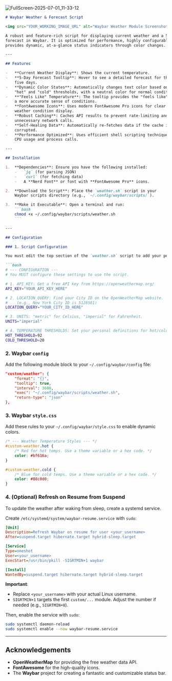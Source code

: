 ![FullScreen-2025-07-01_11-33-12](https://github.com/user-attachments/assets/bb288a35-6cfd-4d7c-a2e7-f1f9bb12d2b6)

```markdown
# Waybar Weather & Forecast Script

<img src="YOUR_WORKING_IMAGE_URL" alt="Waybar Weather Module Screenshot" width="700">

A robust and feature-rich script for displaying current weather and a 5-day
forecast in Waybar. It is optimized for performance, highly configurable, and
provides dynamic, at-a-glance status indicators through color changes.

---

## Features

-   **Current Weather Display**: Shows the current temperature.
-   **5-Day Forecast Tooltip**: Hover to see a detailed forecast for the next
    five days.
-   **Dynamic Color States**: Automatically changes text color based on user-defined
    "hot" and "cold" thresholds, with a neutral color for normal conditions.
-   **"Feels Like" Temperature**: The tooltip provides the "feels like" temperature for
    a more accurate sense of conditions.
-   **FontAwesome Icons**: Uses modern FontAwesome Pro icons for clear and stylish
    weather condition display.
-   **Robust Caching**: Caches API results to prevent rate-limiting and reduce
    unnecessary network calls.
-   **Self-Healing Data**: Automatically re-fetches data if the cache is stale or
    corrupted.
-   **Performance Optimized**: Uses efficient shell scripting techniques to minimize
    CPU usage and process calls.

---

## Installation

1.  **Dependencies**: Ensure you have the following installed:
    -   `jq` (for parsing JSON)
    -   `curl` (for fetching data)
    -   A **Nerd Font** or font with **FontAwesome Pro** icons.

2.  **Download the Script**: Place the `weather.sh` script in your
    Waybar scripts directory (e.g., `~/.config/waybar/scripts/`).

3.  **Make it Executable**: Open a terminal and run:
    ```bash
    chmod +x ~/.config/waybar/scripts/weather.sh
    ```

---

## Configuration

### 1. Script Configuration

You must edit the top section of the `weather.sh` script to add your personal details.

```bash
# --- CONFIGURATION ---
# You MUST configure these settings to use the script.

# 1. API_KEY: Get a free API key from https://openweathermap.org/
API_KEY="YOUR_API_KEY_HERE"

# 2. LOCATION_QUERY: Find your City ID on the OpenWeatherMap website.
#    (e.g., New York City ID is 5128581)
LOCATION_QUERY="YOUR_CITY_ID_HERE"

# 3. UNITS: "metric" for Celsius, "imperial" for Fahrenheit.
UNITS="imperial"

# 4. TEMPERATURE THRESHOLDS: Set your personal definitions for hot/cold.
HOT_THRESHOLD=92
COLD_THRESHOLD=20
```

### 2. Waybar `config`

Add the following module block to your `~/.config/waybar/config` file:

```json
"custom/weather": {
    "format": "{}",
    "tooltip": true,
    "interval": 3600,
    "exec": "~/.config/waybar/scripts/weather.sh",
    "return-type": "json"
},
```

### 3. Waybar `style.css`

Add these rules to your `~/.config/waybar/style.css` to enable dynamic colors.

```css
/* --- Weather Temperature Styles --- */
#custom-weather.hot {
    /* Red for hot temps. Use a theme variable or a hex code. */
    color: #bf616a;
}

#custom-weather.cold {
    /* Blue for cold temps. Use a theme variable or a hex code. */
    color: #88c0d0;
}
```

### 4. (Optional) Refresh on Resume from Suspend

To update the weather after waking from sleep, create a systemd service.

Create `/etc/systemd/system/waybar-resume.service` with `sudo`:

```ini
[Unit]
Description=Refresh Waybar on resume for user <your_username>
After=suspend.target hibernate.target hybrid-sleep.target

[Service]
Type=oneshot
User=<your_username>
ExecStart=/usr/bin/pkill -SIGRTMIN+1 waybar

[Install]
WantedBy=suspend.target hibernate.target hybrid-sleep.target
```

**Important**:
-   Replace `<your_username>` with your actual Linux username.
-   `SIGRTMIN+1` targets the first `custom/...` module. Adjust the
    number if needed (e.g., `SIGRTMIN+8`).

Then, enable the service with `sudo`:
```bash
sudo systemctl daemon-reload
sudo systemctl enable --now waybar-resume.service
```

---

## Acknowledgements

-   **OpenWeatherMap** for providing the free weather data API.
-   **FontAwesome** for the high-quality icons.
-   The **Waybar** project for creating a fantastic and customizable status bar.
```
